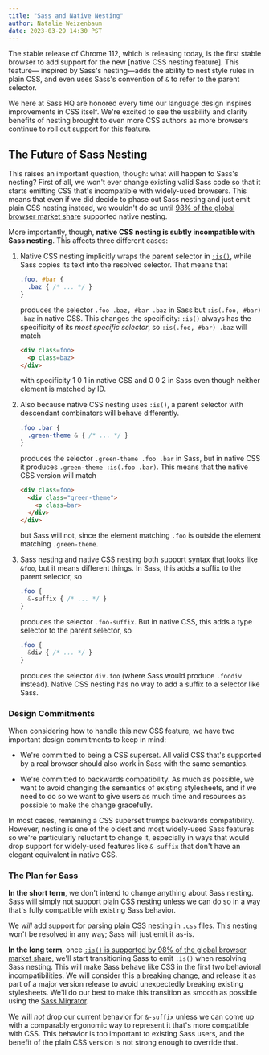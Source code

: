 ```yaml
---
title: "Sass and Native Nesting"
author: Natalie Weizenbaum
date: 2023-03-29 14:30 PST
---
```


The stable release of Chrome 112, which is releasing today, is the first stable
browser to add support for the new [native CSS nesting feature]. This feature—
inspired by Sass's nesting—adds the ability to nest style rules in plain CSS,
and even uses Sass's convention of `&` to refer to the parent selector.

[native CSS nesting spec]: https://drafts.csswg.org/css-nesting/

We here at Sass HQ are honored every time our language design inspires
improvements in CSS itself. We're excited to see the usability and clarity
benefits of nesting brought to even more CSS authors as more browsers continue
to roll out support for this feature.

## The Future of Sass Nesting

This raises an important question, though: what will happen to Sass's nesting?
First of all, we won't ever change existing valid Sass code so that it starts
emitting CSS that's incompatible with widely-used browsers. This means that even
if we did decide to phase out Sass nesting and just emit plain CSS nesting
instead, we wouldn't do so until [98% of the global browser market share]
supported native nesting.

[98% of the global browser market share]: https://github.com/sass/dart-sass#browser-compatibility

More importantly, though, **native CSS nesting is subtly incompatible with Sass
nesting**. This affects three different cases:

1. Native CSS nesting implicitly wraps the parent selector in [`:is()`], while
   Sass copies its text into the resolved selector. That means that

   [`:is()`]: https://developer.mozilla.org/en-US/docs/Web/CSS/:is

   ```scss
   .foo, #bar {
     .baz { /* ... */ }
   }
   ```

   produces the selector `.foo .baz, #bar .baz` in Sass but `:is(.foo, #bar)
   .baz` in native CSS. This changes the specificity: `:is()` always has the
   specificity of its _most specific selector_, so `:is(.foo, #bar) .baz` will
   match
   
   ```html
   <div class=foo>
     <p class=baz>
   </div>
   ```
   
   with specificity 1 0 1 in native CSS and 0 0 2 in Sass even though neither
   element is matched by ID.

2. Also because native CSS nesting uses `:is()`, a parent selector with
   descendant combinators will behave differently.

   ```scss
   .foo .bar {
     .green-theme & { /* ... */ }
   }
   ```

   produces the selector `.green-theme .foo .bar` in Sass, but in native CSS it
   produces `.green-theme :is(.foo .bar)`. This means that the native CSS
   version will match
   
   ```html
   <div class=foo>
     <div class="green-theme">
       <p class=bar>
     </div>
   </div>
   ```

   but Sass will not, since the element matching `.foo` is outside the element
   matching `.green-theme`.

3. Sass nesting and native CSS nesting both support syntax that looks like
   `&foo`, but it means different things. In Sass, this adds a suffix to the
   parent selector, so

   ```scss
   .foo {
     &-suffix { /* ... */ }
   }
   ```

   produces the selector `.foo-suffix`. But in native CSS, this adds a type
   selector to the parent selector, so
   
   ```scss
   .foo {
     &div { /* ... */ }
   }
   ```

   produces the selector `div.foo` (where Sass would produce `.foodiv` instead).
   Native CSS nesting has no way to add a suffix to a selector like Sass.

### Design Commitments

When considering how to handle this new CSS feature, we have two important
design commitments to keep in mind:

* We're committed to being a CSS superset. All valid CSS that's supported by a
  real browser should also work in Sass with the same semantics.

* We're committed to backwards compatibility. As much as possible, we want to
  avoid changing the semantics of existing stylesheets, and if we need to do so
  we want to give users as much time and resources as possible to make the
  change gracefully.

In most cases, remaining a CSS superset trumps backwards compatibility. However,
nesting is one of the oldest and most widely-used Sass features so we're
particularly reluctant to change it, especially in ways that would drop support
for widely-used features like `&-suffix` that don't have an elegant equivalent
in native CSS.

### The Plan for Sass

**In the short term**, we don't intend to change anything about Sass nesting.
Sass will simply not support plain CSS nesting unless we can do so in a way
that's fully compatible with existing Sass behavior.

We _will_ add support for parsing plain CSS nesting in `.css` files. This
nesting won't be resolved in any way; Sass will just emit it as-is.

**In the long term**, once [`:is()` is supported by 98% of the global browser
market share], we'll start transitioning Sass to emit `:is()` when resolving
Sass nesting. This will make Sass behave like CSS in the first two behavioral
incompatibilities. We will consider this a breaking change, and release it as
part of a major version release to avoid unexpectedly breaking existing
stylesheets. We'll do our best to make this transition as smooth as possible
using the [Sass Migrator].

[`:is()` is supported by 98% of the global browser market share]: https://caniuse.com/css-matches-pseudo
[Sass Migrator]: /documentation/cli/migrator

We will _not_ drop our current behavior for `&-suffix` unless we can come up
with a comparably ergonomic way to represent it that's more compatible with CSS.
This behavior is too important to existing Sass users, and the benefit of the
plain CSS version is not strong enough to override that.
